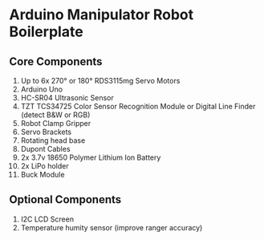 # Arduino Manipulator Robot Boilerplate

## Core Components
1. Up to 6x 270° or 180° RDS3115mg Servo Motors
2. Arduino Uno
3. HC-SR04 Ultrasonic Sensor
4. TZT TCS34725 Color Sensor Recognition Module or Digital Line Finder (detect B&W or RGB)
5. Robot Clamp Gripper
6. Servo Brackets
7. Rotating head base
8. Dupont Cables
9. 2x 3.7v 18650 Polymer Lithium Ion Battery
10. 2x LiPo holder
11. Buck Module

## Optional Components
1. I2C LCD Screen
2. Temperature humity sensor (improve ranger accuracy)

